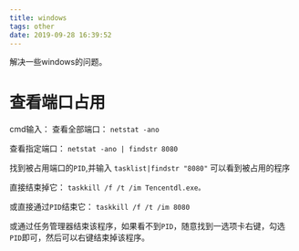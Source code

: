 ```yaml
---
title: windows
tags: other
date: 2019-09-28 16:39:52
---
```


解决一些windows的问题。

# 查看端口占用
cmd输入：
查看全部端口：
`netstat -ano`

查看指定端口：
`netstat -ano | findstr 8080`

找到被占用端口的`PID`,并输入
`tasklist|findstr "8080"`
可以看到被占用的程序

直接结束掉它：
`taskkill /f /t /im Tencentdl.exe。`

或直接通过`PID`结束它：
`taskkill /f /t /im 8080`

或通过任务管理器结束该程序，如果看不到`PID`，随意找到一选项卡右键，勾选`PID`即可，然后可以右键结束掉该程序。